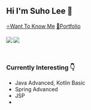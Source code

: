 ## Hi I'm Suho Lee 👋

[⭐Want To Know Me](https://resume.suho.info/)
[🌠Portfolio](https://drive.google.com/file/d/1H_qa1kKRDtq2mUpO4PNI3jX8uAwG3hZw/view?usp=sharing)

<p><img align="left" src=https://github-readme-stats.vercel.app/api?username=angelSuho&show_icons=true&theme=merko)/></p>
<p><img align="center" src=https://github-readme-stats.vercel.app/api/top-langs/?username=angelSuho&layout=compact&theme=merko)/></p>
<br/>

### Currently Interesting 👇

- Java Advanced, Kotlin Basic
- Spring Advanced
- JSP
- 

<br/>
